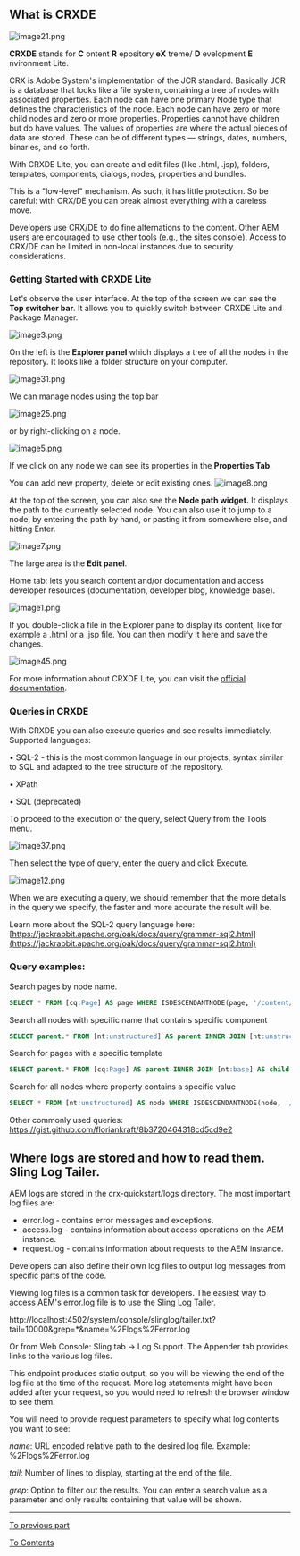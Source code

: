 ## What is CRXDE

![image21.png](img%2Fimage21.png)

**CRXDE** stands for **C** ontent **R** epository **eX** treme/ **D** evelopment **E** nvironment Lite.

CRX is Adobe System's implementation of the JCR standard. Basically JCR is a database that looks like a file system, containing a tree of nodes with associated properties. Each node can have one primary Node type that defines the characteristics of the node. Each node can have zero or more child nodes and zero or more properties. Properties cannot have children but do have values. The values of properties are where the actual pieces of data are stored. These can be of different types — strings, dates, numbers, binaries, and so forth.

With CRXDE Lite, you can create and edit files (like .html, .jsp), folders, templates, components, dialogs, nodes, properties and bundles.

This is a "low-level" mechanism. As such, it has little protection. So be careful: with CRX/DE you can break almost everything with a careless move.

Developers use CRX/DE to do fine alternations to the content. Other AEM users are encouraged to use other tools (e.g., the sites console). Access to CRX/DE can be limited in non-local instances due to security considerations.

### Getting Started with CRXDE Lite

Let's observe the user interface.
At the top of the screen we can see the **Top switcher bar**. It allows you to quickly switch between CRXDE Lite and Package Manager.

![image3.png](img%2Fimage3.png)

On the left is the **Explorer panel** which displays a tree of all the nodes in the repository. It looks like a folder structure on your computer.

![image31.png](img%2Fimage31.png)

We can manage nodes using the top bar

![image25.png](img%2Fimage25.png)

or by right-clicking on a node.

![image5.png](img%2Fimage5.png)

If we click on any node we can see its properties in the **Properties Tab**.

You can add new property, delete or edit existing ones.
![image8.png](img%2Fimage8.png)

At the top of the screen, you can also see the **Node path widget.** It displays the path to the currently selected node. You can also use it to jump to a node, by entering the path by hand, or pasting it from somewhere else, and hitting Enter.

![image7.png](img%2Fimage7.png)

The large area is the **Edit panel**.

Home tab: lets you search content and/or documentation and access developer resources (documentation, developer blog, knowledge base).

![image1.png](img%2Fimage1.png)

If you double-click a file in the Explorer pane to display its content, like for example a .html or a .jsp file. You can then modify it here and save the changes.

![image45.png](img%2Fimage45.png)

For more information about CRXDE Lite, you can visit the [official documentation](https://experienceleague.adobe.com/docs/experience-manager-cloud-service/content/implementing/developer-tools/crxde.html%3Flang%3Dde).

### Queries in CRXDE

With CRXDE you can also execute queries and see results immediately. Supported languages:

• SQL-2 - this is the most common language in our projects, syntax similar to SQL and adapted to the tree structure of the repository.

• XPath

• SQL (deprecated)

To proceed to the execution of the query, select Query from the Tools menu.

![image37.png](img%2Fimage37.png)

Then select the type of query, enter the query and click Execute.

![image12.png](img%2Fimage12.png)

When we are executing a query, we should remember that the more details in the query we specify, the faster and more accurate the result will be.

Learn more about the SQL-2 query language here:
[https://jackrabbit.apache.org/oak/docs/query/grammar-sql2.html](https://jackrabbit.apache.org/oak/docs/query/grammar-sql2.html)

### Query examples:

Search pages by node name.

```sql
SELECT * FROM [cq:Page] AS page WHERE ISDESCENDANTNODE(page, '/content/we-retail') AND NAME() = 'arctic-surfing-in-lofoten'
```

Search all nodes with specific name that contains specific component

```sql
SELECT parent.* FROM [nt:unstructured] AS parent INNER JOIN [nt:unstructured] AS child ON ISDESCENDANTNODE(child,parent) WHERE ISDESCENDANTNODE(parent, '/content/we-retail') AND child.[sling:resourceType] = 'weretail/components/content/heroimage' AND parent.[jcr:path] LIKE '%root'
```

Search for pages with a specific template

```sql
SELECT parent.* FROM [cq:Page] AS parent INNER JOIN [nt:base] AS child ON ISCHILDNODE(child,parent) WHERE ISDESCENDANTNODE(parent, '/content/we-retail') AND child.[cq:template] = '/conf/we-retail/settings/wcm/templates/hero-page'
```

Search for all nodes where property contains a specific value

```sql
SELECT * FROM [nt:unstructured] AS node WHERE ISDESCENDANTNODE(node, '/content/we-retail') AND node.[text] LIKE '%Store Location%'
```

Other commonly used queries: https://gist.github.com/floriankraft/8b3720464318cd5cd9e2

## Where logs are stored and how to read them. Sling Log Tailer.

AEM logs are stored in the crx-quickstart/logs directory. The most important log files are:

- error.log - contains error messages and exceptions.
- access.log - contains information about access operations on the AEM instance.
- request.log - contains information about requests to the AEM instance.

Developers can also define their own log files to output log messages from specific parts of the code.

Viewing log files is a common task for developers. The easiest way to access AEM's error.log file is to use the Sling Log Tailer.

http://localhost:4502/system/console/slinglog/tailer.txt?tail=10000&grep=\*&name=%2Flogs%2Ferror.log

Or from Web Console: Sling tab → Log Support. The Appender tab provides links to the various log files.

This endpoint produces static output, so you will be viewing the end of the log file at the time of the request. More log statements might have been added after your request, so you would need to refresh the browser window to see them.

You will need to provide request parameters to specify what log contents you want to see:

_name_: URL encoded relative path to the desired log file. Example: %2Flogs%2Ferror.log

_tail_: Number of lines to display, starting at the end of the file.

_grep_: Option to filter out the results. You can enter a search value as a parameter and only results containing that value will be shown.

---

[To previous part](part1.md)

[To Contents](../../README.md)

